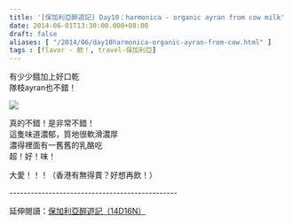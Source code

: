 ```yaml
---
title: '[保加利亞醉遊記] Day10：harmonica - organic ayran from cow milk'
date: 2014-06-01T13:30:00.000+08:00
draft: false
aliases: [ "/2014/06/day10harmonica-organic-ayran-from-cow.html" ]
tags : [flavor - 飲！, travel-保加利亞]
---
```


有少少餓加上好口乾  
隊枝ayran也不錯！  

![](/images/bulgaria10e.jpg)

真的不錯！是非常不錯！  
這隻味道濃郁，質地很軟滑濃厚  
濃得裡面有一舊舊的乳酪吃  
超！好！味！  
  
大愛！！！（香港有無得賣？好想再飲！）  
  
\-----------------------------------------------  
  
延伸閱讀：[保加利亞醉遊記（14D16N）](https://hidie.net/bulgaria14d16n/)
